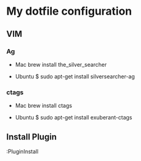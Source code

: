 # My dotfile configuration 

## VIM

### Ag 

* Mac
    brew install the_silver_searcher

* Ubuntu
    $ sudo apt-get install silversearcher-ag

### ctags

* Mac
    brew install ctags

* Ubuntu
    $ sudo apt-get install exuberant-ctags 


## Install Plugin

  :PluginInstall





